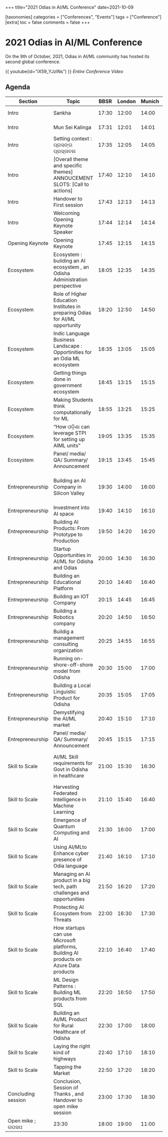 +++
title="2021 Odias in AI/ML Conference"
date=2021-10-09

[taxonomies]
categories = ["Conferences", "Events"]
tags = ["Conference"]
[extra]
toc = false
comments = false
+++

# 2021 Odias in AI/ML Conference
On the 9th of October, 2021, Odias in AI/ML community has hosted its second global conference.

{{ youtube(id="iX59_YJzINs") }}
*Entire Conference Video*

## Agenda

| Section | Topic | BBSR | London | Munich | SFO | NY | Speakers | Moderators |
| --- | --- | --- | --- | --- | --- | --- | --- | --- |
| Intro | Sankha | 17:30 | 12:00 | 14:00 | 5:00 | 8:00 | Sankha | Shyamanuja Das |
| Intro | Mun Sei Kalinga | 17:31 | 12:01 | 14:01 | 5:01 | 8:01 | Mu Sei Kalinga Audio Play | |
| Intro | Setting context : ପ୍ରସଙ୍ଗ ପ୍ରସ୍ତାବନା | 17:35 | 12:05 | 14:05 | 5:05 | 8:05 | Anjan Kumar Panda | |
| Intro | [Overall theme and specific themes] ANNOUCEMENT SLOTS: [Call to actions] | 17:40 | 12:10 | 14:10 | 5:10 | 8:10 | Abhijeet Parida | |
| Intro | Handover to First session | 17:43 | 12:13 | 14:13 | 5:13 | 8:13 | Anjan Kumar Panda | |
| Intro | Welcoming Opening Keynote Speaker | 17:44 | 12:14 | 14:14 | 5:14 | 8:14 | Shyamanuja Das | |
| Opening Keynote | Opening Keynote | 17:45 | 12:15 | 14:15 | 5:15 | 8:15 | Dr. Amar Pattnaik | |
| Ecosystem | Ecosystem : building an AI ecosystem , an Odisha Administration perspective | 18:05 | 12:35 | 14:35 | 5:35 | 8:35 | Manoj Mishra | |
| Ecosystem | Role of Higher Education Institutes in preparing Odias for AI/ML opportunity | 18:20 | 12:50 | 14:50 | 5:50 | 8:50 | Dr. Ashok Kumar Mahapatra | |
| Ecosystem | Indic Language Business Landscape : Opportinities for an Odia ML ecosystem | 18:35 | 13:05 | 15:05 | 6:05 | 9:05 | Arvind Pani | |
| Ecosystem | Getting things done in government ecosystem | 18:45 | 13:15 | 15:15 | 6:15 | 9:15 | Debabrata Nayak | |
| Ecosystem | Making Students think computationally for ML | 18:55 | 13:25 | 15:25 | 6:25 | 9:25 | Prof. Dr. Suprava Pattanaik | |
| Ecosystem | “How ଓଡ଼ିଶା can leverage STPI for setting up AIML units” | 19:05 | 13:35 | 15:35 | 6:35 | 9:35 | Manas Panda | |
| Ecosystem | Panel/ media/ QA/ Summary/ Announcement | 19:15 | 13:45 | 15:45 | 6:45 | 9:45 | Panel/ media/ QA/ Summary/ Announcement | |
| Entrepreneurship | Building an AI Company in Silicon Valley | 19:30 | 14:00 | 16:00 | 7:00 | 10:00 | Prasanta Behera | Anjan Kumar Panda & Santosh Panda |
| Entrepreneurship | Investment into AI space | 19:40 | 14:10 | 16:10 | 7:10 | 10:10 | Priyanka Pani | |    
| Entrepreneurship | Building AI Products: From Prototype to Production | 19:50 | 14:20 | 16:20 | 7:20 | 10:20 | Amarjeet Sahoo | |
| Entrepreneurship | Startup Opportunities in AI/ML for Odisha and Odias | 20:00 | 14:30 | 16:30 | 7:30 | 10:30 | Dr Manisha Acharya | |
| Entrepreneurship | Building an Educational Platform | 20:10 | 14:40 | 16:40 | 7:40 | 10:40 | Chandrahas Panigrahi | |
| Entrepreneurship | Building an IOT Company | 20:15 | 14:45 | 16:45 | 7:45 | 10:45 | Sambit Prasad Kar | |
| Entrepreneurship | Building a Robotics company | 20:20 | 14:50 | 16:50 | 7:50 | 10:50 | SakyaSingh Mohapatra | |
| Entrepreneurship | Buildig a management consulting organization | 20:25 | 14:55 | 16:55 | 7:55 | 10:55 | Manoj Kumar Nayak | |
| Entrepreneurship | Running on-shore-off-shore model from Odisha | 20:30 | 15:00 | 17:00 | 8:00 | 11:00 | Sam Biswal | |
| Entrepreneurship | Building a Local Linguistic Product for Odisha | 20:35 | 15:05 | 17:05 | 8:05 | 11:05 | Akash Roshan Mund | |    
| Entrepreneurship | Demystifying the AI/ML market | 20:40 | 15:10 | 17:10 | 8:10 | 11:10 | Chidananda Khatua | |
| Entrepreneurship | Panel/ media/ QA/ Summary/ Announcement | 20:45 | 15:15 | 17:15 | 8:15 | 11:15 | QA/Summary/Panel Disc | |
| Skill to Scale | AI/ML Skill requirements for Govt in Odisha in healthcare | 21:00 | 15:30 | 16:30 | 8:30 | 11:30 | Dr Sanghamitra Pati | Dr. Pragyasmita Nayak & Kirtisundar Sahu |
| Skill to Scale | Harvesting Federated Intelligence in Machine Learning | 21:10 | 15:40 | 16:40 | 8:40 | 11:40 | Prof. Prasant Mohapatra | |
| Skill to Scale | Emergence of Quantum Computing and AI | 21:30 | 16:00 | 17:00 | 9:00 | 12:00 | Sudeepta Maharana | |
| Skill to Scale | Using AI/MLto Enhance cyber presence of Odia language | 21:40 | 16:10 | 17:10 | 9:10 | 12:10 | Manoj Patra | |
| Skill to Scale | Managing an AI product in a big tech, path challenges and opportunities | 21:50 | 16:20 | 17:20 | 9:20 | 12:20 | Debu Panda | |
| Skill to Scale | Protecting AI Ecosystem from Threats | 22:00 | 16:30 | 17:30 | 9:30 | 12:30 | Swati Satpathy | |
| Skill to Scale | How startups can use Microsoft platforms, Building AI products on Azure Data products | 22:10 | 16:40 | 17:40 | 9:40 | 12:40 | Sunil Sabat | |
| Skill to Scale | ML Design Patterns : Building ML products from SQL | 22:20 | 16:50 | 17:50 | 9:50 | 12:50 | Valliappa Lakshmanan | |
| Skill to Scale | Building an AI/ML Product for Rural Healthcare of Odisha | 22:30 | 17:00 | 18:00 | 10:00 | 13:00 | Dr Aviseka Acharya | |
| Skill to Scale | Laying the right kind of highways | 22:40 | 17:10 | 18:10 | 10:10 | 13:10 | Vivek Pani | |
| Skill to Scale | Tapping the Market | 22:50 | 17:20 | 18:20 | 10:20 | 13:20 | Ambika Sukla | |
| Concluding session | Conclusion, Session of Thanks , and Handover to open mike session | 23:00 | 17:30 | 18:30 | 10:30 | 13:30 | Pradeepta Mishra | |
| Open mike ; ଗପସପ | 23:30 | 18:00 | 19:00 | 11:00 | 14:00 | Damodar Sahu | |
